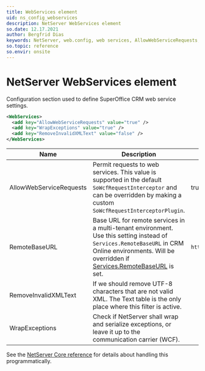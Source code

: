 ```yaml
---
title: WebServices element
uid: ns_config_webservices
description: NetServer WebServices element
so.date: 12.17.2021
author: Bergfrid Dias
keywords: NetServer, web.config, web services, AllowWebServiceRequests, RemoteBaseURL, RemoveInvalidXMLText, WrapExceptions
so.topic: reference
so.envir: onsite
---
```


# NetServer WebServices element

Configuration section used to define SuperOffice CRM web service settings.

```XML
<WebServices>
  <add key="AllowWebServiceRequests" value="true" />
  <add key="WrapExceptions" value="true" />
  <add key="RemoveInvalidXMLText" value="false" />
</WebServices>
```

| Name | Description | Default |
|---|---|---|
| AllowWebServiceRequests | Permit requests to web services. This value is supported in the default `SoWcfRequestInterceptor` and can be overridden by making a custom `SoWcfRequestInterceptorPlugin`. | true |
| RemoteBaseURL | Base URL for remote services in a multi-tenant environment. Use this setting instead of `Services.RemoteBaseURL` in CRM Online environments. Will be overridden if [Services.RemoteBaseURL][2] is set. | `http://localhost/webs/SuperOffice.Web.Services` |
| RemoveInvalidXMLText | If we should remove UTF-8 characters that are not valid XML. The Text table is the only place where this filter is active. | |
| WrapExceptions | Check if NetServer shall wrap and serialize exceptions, or leave it up to the communication carrier (WCF). | |

See the [NetServer Core reference][1] for details about handling this programmatically.

<!-- Referenced links -->
[1]: <xref:SuperOffice.Configuration.ConfigFile.WebServices>
[2]: services.md
